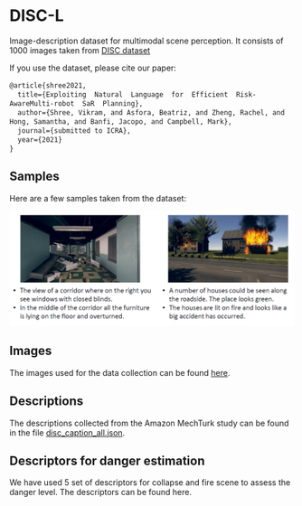 # DISC-L
Image-description dataset for multimodal scene perception. It consists of 1000 images taken from [DISC dataset](https://www.ri.cmu.edu/wp-content/uploads/2019/06/IROS19_DISC_final_v1.pdf)

If you use the dataset, please cite our paper:
```
@article{shree2021,
  title={Exploiting  Natural  Language  for  Efficient  Risk-AwareMulti-robot  SaR  Planning},
  author={Shree, Vikram, and Asfora, Beatriz, and Zheng, Rachel, and Hong, Samantha, and Banfi, Jacopo, and Campbell, Mark},
  journal={submitted to ICRA},
  year={2021}
}
```

## Samples
Here are a few samples taken from the dataset:

![alt text](discLimage.PNG)


## Images
The images used for the data collection can be found [here](https://drive.google.com/drive/folders/1aL-zvjFEbxcDd9AcXLpbf82pX30-b2gH?usp=sharing).

## Descriptions
The descriptions collected from the Amazon MechTurk study can be found in the file [disc_caption_all.json](disc_caption_all.json).

## Descriptors for danger estimation
We have used 5 set of descriptors for collapse and fire scene to assess the danger level. The descriptors can be found here.
